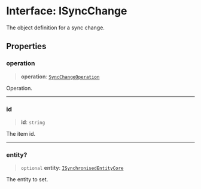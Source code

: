 # Interface: ISyncChange

The object definition for a sync change.

## Properties

### operation

> **operation**: [`SyncChangeOperation`](../type-aliases/SyncChangeOperation.md)

Operation.

***

### id

> **id**: `string`

The item id.

***

### entity?

> `optional` **entity**: [`ISynchronisedEntityCore`](ISynchronisedEntityCore.md)

The entity to set.

